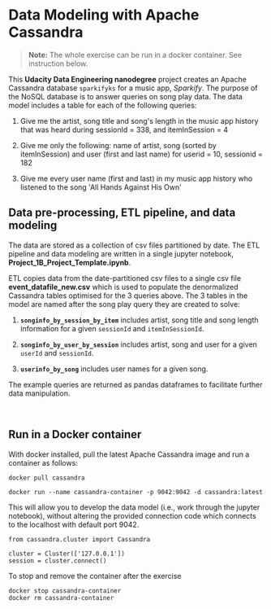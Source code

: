 # Data Modeling with Apache Cassandra

> **Note:** The whole exercise can be run in a docker container. See instruction below.

This **Udacity Data Engineering nanodegree** project creates an Apache Cassandra database `sparkifyks` for a music app, *Sparkify*. The purpose of the NoSQL database is to answer queries on song play data. The data model includes a table for each of the following queries:

1. Give me the artist, song title and song's length in the music app history that was heard during  sessionId = 338, and itemInSession  = 4

2. Give me only the following: name of artist, song (sorted by itemInSession) and user (first and last name) for userid = 10, sessionid = 182
    
3. Give me every user name (first and last) in my music app history who listened to the song 'All Hands Against His Own'


## Data pre-processing, ETL pipeline, and data modeling

The data are stored as a collection of csv files partitioned by date. The ETL pipeline and data modeling are written in a single jupyter notebook, **Project_1B_Project_Template.ipynb**.

ETL copies data from the date-partitioned csv files to a single csv file **event_datafile_new.csv** which is used to populate the denormalized Cassandra tables optimised for the 3 queries above. The 3 tables in the model are named after the song play query they are created to solve:

1. **`songinfo_by_session_by_item`** includes artist, song title and song length information for a given `sessionId` and `itemInSessionId`.

2. **`songinfo_by_user_by_session`** includes artist, song and user for a given `userId` and `sessionId`.

3. **`userinfo_by_song`** includes user names for a given song.

The example queries are returned as pandas dataframes to facilitate further data manipulation.

<br>

## Run in a Docker container

With docker installed, pull the latest Apache Cassandra image and run a container as follows:

```{bash}
docker pull cassandra

docker run --name cassandra-container -p 9042:9042 -d cassandra:latest
```

This will allow you to develop the data model (i.e., work through the jupyter notebook), without altering the provided connection code which connects to the localhost with default port 9042.

```{python}
from cassandra.cluster import Cassandra

cluster = Cluster(['127.0.0.1'])
session = cluster.connect()
```

To stop and remove the container after the exercise

```{bash}
docker stop cassandra-container
docker rm cassandra-container
```
